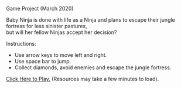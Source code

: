 Game Project (March 2020)

Baby Ninja is done with life as a Ninja  and plans to escape their jungle fortress for less sinister pastures, <br />
but will her fellow Ninjas accept her decision?

Instructions:
- Use arrow keys to move left and right.
- Use space bar to jump.
- Collect diamonds, avoid enemies and escape the jungle fortress.

[Click Here to Play.](https://mary-brenda.github.io/Baby-Ninja/Game%20Project%207/index.html) (Resources may take a few minutes to load).
